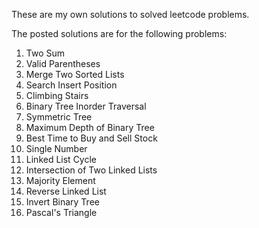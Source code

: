 These are my own solutions to solved leetcode problems.

The posted solutions are for the following problems:
   1. Two Sum
   20. Valid Parentheses
   21. Merge Two Sorted Lists
   35. Search Insert Position
   70. Climbing Stairs
   94. Binary Tree Inorder Traversal
   101. Symmetric Tree
   104. Maximum Depth of Binary Tree
   121. Best Time to Buy and Sell Stock
   136. Single Number
   141. Linked List Cycle
   160. Intersection of Two Linked Lists
   169. Majority Element
   206. Reverse Linked List
   226. Invert Binary Tree
   118. Pascal's Triangle